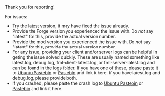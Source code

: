 Thank you for reporting!

For issues:
 * Try the latest version, it may have fixed the issue already.
 * Provide the Forge version you experienced the issue with. Do *not* say "latest" for this, provide the actual version number.
 * Provide the mod version you experienced the issue with. Do *not* say "latest" for this, provide the actual version number.
 * For any issue, providing your client and/or server logs can be helpful in geting the issue solved quickly. These are usually named something like latest.log, debug.log, fml-client-latest.log, or fml-server-latest.log and can be found in the logs folder. If you have one of these, please paste it to [Ubuntu Pastebin](https://paste.ubuntu.com/) or [Pastebin](https://pastebin.com/) and link it here. If you have latest.log and debug.log, please provide both.
 * If you crashed, please paste the crash log to [Ubuntu Pastebin](https://paste.ubuntu.com/) or [Pastebin](https://pastebin.com/) and link it here.
